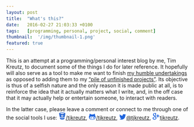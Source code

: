 ```yaml
---
layout: post
title:  "What's this?"
date:   2016-02-27 21:03:33 +0100
tags:   [programming, personal, project, social, comment]
thumbnail:  '/img/thumbnail-1.png'
featured: true
---
```


This is an attempt at a programming/personal interest blog by me, Tim Kreutz, to document some of the things I do for later reference. It hopefully will also serve as a tool to make me want to finish [my humble undertakings](http://timkreutz.nl/musicmood/) as opposed to adding them to my [“pile of unfinished projects”](http://timkreutz.nl/soepvandedag/). Its objective is thus of a selfish nature and the only reason it is made public at all, is to reinforce the idea that it actually matters what I write, and, in the off case that it may actually help or entertain someone, to interact with readers.

In the latter case, please leave a comment or connect to me through one of the social tools I use: [![Bitbucket Icon](/img/icon-bitbucket.png "Bitbucket")/tjkreutz](https://bitbucket.org/tjkreutz/), [![Github Icon](/img/icon-github.png "Github")/tjkreutz](https://github.com/tjkreutz), [![Twitter Icon](/img/icon-twitter.png "Twitter")@tjkreutz](https://twitter.com/tjkreutz), [![Google Plus Icon](/img/icon-googleplus.png "Google+")tjkreutz](https://plus.google.com/108858324551681825245).
